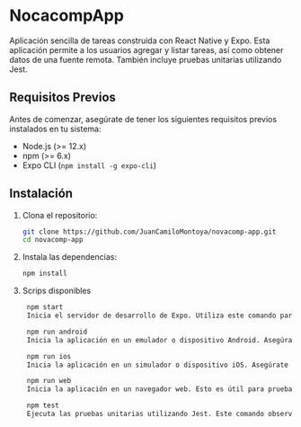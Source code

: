 # NocacompApp

Aplicación sencilla de tareas construida con React Native y Expo. Esta aplicación permite a los usuarios agregar y listar tareas, así como obtener datos de una fuente remota. También incluye pruebas unitarias utilizando Jest.

## Requisitos Previos

Antes de comenzar, asegúrate de tener los siguientes requisitos previos instalados en tu sistema:

- Node.js (>= 12.x)
- npm (>= 6.x)
- Expo CLI (`npm install -g expo-cli`)

## Instalación

1. Clona el repositorio:

   ```bash
   git clone https://github.com/JuanCamiloMontoya/novacomp-app.git
   cd novacomp-app

2. Instala las dependencias:

   ```bash
   npm install

3. Scrips disponibles
   ```bash
    npm start
    Inicia el servidor de desarrollo de Expo. Utiliza este comando para iniciar la aplicación en tu entorno de desarrollo local.

    npm run android
    Inicia la aplicación en un emulador o dispositivo Android. Asegúrate de que un emulador esté en ejecución o un dispositivo esté conectado.

    npm run ios
    Inicia la aplicación en un simulador o dispositivo iOS. Asegúrate de que un simulador esté en ejecución o un dispositivo esté conectado.

    npm run web
    Inicia la aplicación en un navegador web. Esto es útil para pruebas rápidas y desarrollo.

    npm test
    Ejecuta las pruebas unitarias utilizando Jest. Este comando observará los cambios en los archivos y volverá a ejecutar las pruebas según sea necesario.